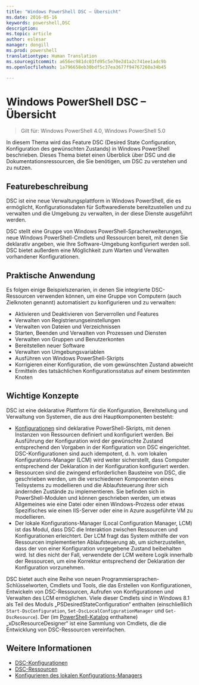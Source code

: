 ```yaml
---
title: "Windows PowerShell DSC – Übersicht"
ms.date: 2016-05-16
keywords: powershell,DSC
description: 
ms.topic: article
author: eslesar
manager: dongill
ms.prod: powershell
translationtype: Human Translation
ms.sourcegitcommit: a656ec981dc03fd95c5e70e2d1a2c741ee1adc9b
ms.openlocfilehash: 1a796658eb30bdf5c37ea3677f94767260a34b45

---
```


# Windows PowerShell DSC – Übersicht 

> Gilt für: Windows PowerShell 4.0, Windows PowerShell 5.0

In diesem Thema wird das Feature DSC (Desired State Configuration, Konfiguration des gewünschten Zustands) in Windows PowerShell beschrieben. Dieses Thema bietet einen Überblick über DSC und die Dokumentationsressourcen, die Sie benötigen, um DSC zu verstehen und zu nutzen.

## Featurebeschreibung
DSC ist eine neue Verwaltungsplattform in Windows PowerShell, die es ermöglicht, Konfigurationsdaten für Softwaredienste bereitzustellen und zu verwalten und die Umgebung zu verwalten, in der diese Dienste ausgeführt werden.

DSC stellt eine Gruppe von Windows PowerShell-Spracherweiterungen, neue Windows PowerShell-Cmdlets und Ressourcen bereit, mit denen Sie deklarativ angeben, wie Ihre Software-Umgebung konfiguriert werden soll. DSC bietet außerdem eine Möglichkeit zum Warten und Verwalten vorhandener Konfigurationen.

## Praktische Anwendung
Es folgen einige Beispielszenarien, in denen Sie integrierte DSC-Ressourcen verwenden können, um eine Gruppe von Computern (auch Zielknoten genannt) automatisiert zu konfigurieren und zu verwalten:

* Aktivieren und Deaktivieren von Serverrollen und Features
* Verwalten von Registrierungseinstellungen
* Verwalten von Dateien und Verzeichnissen
* Starten, Beenden und Verwalten von Prozessen und Diensten
* Verwalten von Gruppen und Benutzerkonten
* Bereitstellen neuer Software
* Verwalten von Umgebungsvariablen
* Ausführen von Windows PowerShell-Skripts
* Korrigieren einer Konfiguration, die vom gewünschten Zustand abweicht
* Ermitteln des tatsächlichen Konfigurationsstatus auf einem bestimmten Knoten

## Wichtige Konzepte
DSC ist eine deklarative Plattform für die Konfiguration, Bereitstellung und Verwaltung von Systemen, die aus drei Hauptkomponenten besteht:

* [Konfigurationen](configurations.md) sind deklarative PowerShell-Skripts, mit denen Instanzen von Ressourcen definiert und konfiguriert werden. Bei Ausführung der Konfiguration wird der gewünschte Zustand entsprechend den Vorgaben in der Konfiguration von DSC eingerichtet. DSC-Konfigurationen sind auch idempotent, d. h. vom lokalen Konfigurations-Manager (LCM) wird weiter sicherstellt, dass Computer entsprechend der Deklaration in der Konfiguration konfiguriert werden.
* Ressourcen sind die zwingend erforderlichen Bausteine von DSC, die geschrieben werden, um die verschiedenen Komponenten eines Teilsystems zu modellieren und die Ablaufsteuerung ihrer sich ändernden Zustände zu implementieren. Sie befinden sich in PowerShell-Modulen und können geschrieben werden, um etwas Allgemeines wie eine Datei oder einen Windows-Prozess oder etwas Spezifisches wie einen IIS-Server oder eine in Azure ausgeführte VM zu modellieren.
* Der lokale Konfigurations-Manager (Local Configuration Manager, LCM) ist das Modul, dass DSC die Interaktion zwischen Ressourcen und Konfigurationen erleichtert. Der LCM fragt das System mithilfe der von Ressourcen implementierten Ablaufsteuerung ab, um sicherzustellen, dass der von einer Konfiguration vorgegebene Zustand beibehalten wird. Ist dies nicht der Fall, verwendete der LCM weitere Logik innerhalb der Ressourcen, um eine Korrektur entsprechend der Deklaration der Konfiguration vorzunehmen. 

DSC bietet auch eine Reihe von neuen Programmiersprachen-Schlüsselworten, Cmdlets und Tools, die das Erstellen von Konfigurationen, Entwickeln von DSC-Ressourcen, Aufrufen von Konfigurationen und Verwalten des LCM ermöglichen. Viele dieser Cmdlets sind in Windows 8.1 als Teil des Moduls „PSDesiredStateConfiguration“ enthalten (einschließlich `Start-DscConfiguration`, `Set-DscLocalConfigurationManager` und `Get-DscResource`). Der (im [PowerShell-Katalog](https://www.powershellgallery.com/packages/xDSCResourceDesigner/) enthaltene) „xDscResourceDesigner“ ist eine Sammlung von Cmdlets, die die Entwicklung von DSC-Ressourcen vereinfachen.

## Weitere Informationen
* [DSC-Konfigurationen](configurations.md)
* [DSC-Ressourcen](resources.md)
* [Konfigurieren des lokalen Konfigurations-Managers](metaConfig.md)




<!--HONumber=Oct16_HO1-->


